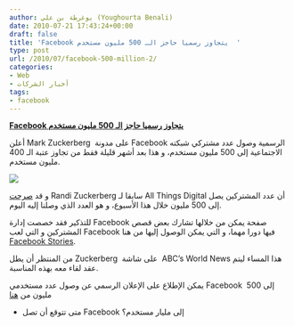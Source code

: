 ```yaml
---
author: يوغرطة بن علي (Youghourta Benali)
date: 2010-07-21 17:43:24+00:00
draft: false
title: 'Facebook يتجاوز رسميا حاجز الـ 500 مليون مستخدم  '
type: post
url: /2010/07/facebook-500-million-2/
categories:
- Web
- أخبار الشركات
tags:
- facebook
---
```


**[Facebook يتجاوز رسميا حاجز الـ 500 مليون مستخدم](https://www.it-scoop.com/2010/07/facebook-500-million-2/)**




أعلن Mark Zuckerberg  على مدونة Facebook الرسمية وصول عدد مشتركي شبكته الاجتماعية إلى 500 مليون مستخدم، و هذا بعد أشهر قليلة فقط من تجاوز عتبة الـ 400 مليون مستخدم.




[![](https://www.it-scoop.com/wp-content/uploads/2010/07/facebook-mark-zuckerberg.jpg)
](https://www.it-scoop.com/2010/07/facebook-500-million-2/)


و قد [صرحت](https://www.it-scoop.com/2010/07/facebook-will-announce-500-million-users-this-week/) Randi Zuckerberg سابقا لـ All Things Digital أن عدد المشتركين يصل إلى 500 مليون خلال هذا الأسبوع، و هو العدد الذي وصلنا إليه اليوم.

للتذكير فقد خصصت إدارة Facebook صفحة يمكن من خلالها تشارك بعض قصص المشتركين و التي لعب Facebook فيها دورا مهما، و التي يمكن الوصول إليها من هنا [Facebook Stories](http://stories.facebook.com/).

من المنتظر أن يطل Zuckerberg  على شاشة  ABC’s World News هذا المساء ليتم عقد لقاء معه بهذه المناسبة.

يمكن الإطلاع على الإعلان الرسمي عن وصول عدد مستخدمي Facebook  إلى 500 مليون من [هنا](http://blog.facebook.com/blog.php?post=409753352130)

- متى تتوقع أن تصل Facebook إلى مليار مستخدم؟
